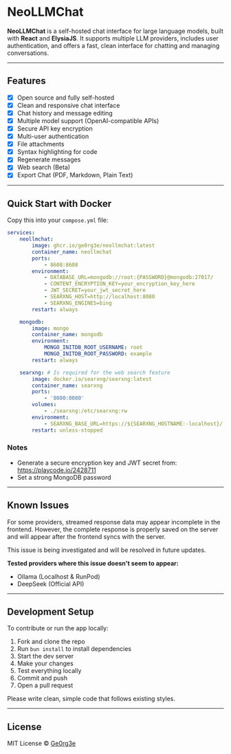 # NeoLLMChat

**NeoLLMChat** is a self-hosted chat interface for large language models, built with **React** and **ElysiaJS**. It supports multiple LLM providers, includes user authentication, and offers a fast, clean interface for chatting and managing conversations.

---

## Features

-   [x] Open source and fully self-hosted
-   [x] Clean and responsive chat interface
-   [x] Chat history and message editing
-   [x] Multiple model support (OpenAI-compatible APIs)
-   [x] Secure API key encryption
-   [x] Multi-user authentication
-   [x] File attachments
-   [x] Syntax highlighting for code
-   [x] Regenerate messages
-   [x] Web search (Beta)
-   [x] Export Chat (PDF, Markdown, Plain Text)

---

## Quick Start with Docker

Copy this into your `compose.yml` file:

```yaml
services:
    neollmchat:
        image: ghcr.io/ge0rg3e/neollmchat:latest
        container_name: neollmchat
        ports:
            - 8608:8608
        environment:
            - DATABASE_URL=mongodb://root:{PASSWORD}@mongodb:27017/
            - CONTENT_ENCRYPTION_KEY=your_encryption_key_here
            - JWT_SECRET=your_jwt_secret_here
            - SEARXNG_HOST=http://localhost:8080
            - SEARXNG_ENGINES=bing
        restart: always

    mongodb:
        image: mongo
        container_name: mongodb
        environment:
            MONGO_INITDB_ROOT_USERNAME: root
            MONGO_INITDB_ROOT_PASSWORD: example
        restart: always

    searxng: # Is required for the web search feature
        image: docker.io/searxng/searxng:latest
        container_name: searxng
        ports:
            - '8080:8080'
        volumes:
            - ./searxng:/etc/searxng:rw
        environment:
            - SEARXNG_BASE_URL=https://${SEARXNG_HOSTNAME:-localhost}/
        restart: unless-stopped
```

### Notes

-   Generate a secure encryption key and JWT secret from: https://playcode.io/2428711
-   Set a strong MongoDB password

---

## Known Issues

For some providers, streamed response data may appear incomplete in the frontend. However, the complete response is properly saved on the server and will appear after the frontend syncs with the server.

This issue is being investigated and will be resolved in future updates.

**Tested providers where this issue doesn't seem to appear:**

-   Ollama (Localhost & RunPod)
-   DeepSeek (Official API)

---

## Development Setup

To contribute or run the app locally:

1. Fork and clone the repo
2. Run `bun install` to install dependencies
3. Start the dev server
4. Make your changes
5. Test everything locally
6. Commit and push
7. Open a pull request

Please write clean, simple code that follows existing styles.

---

## License

MIT License © [Ge0rg3e](LICENSE)
